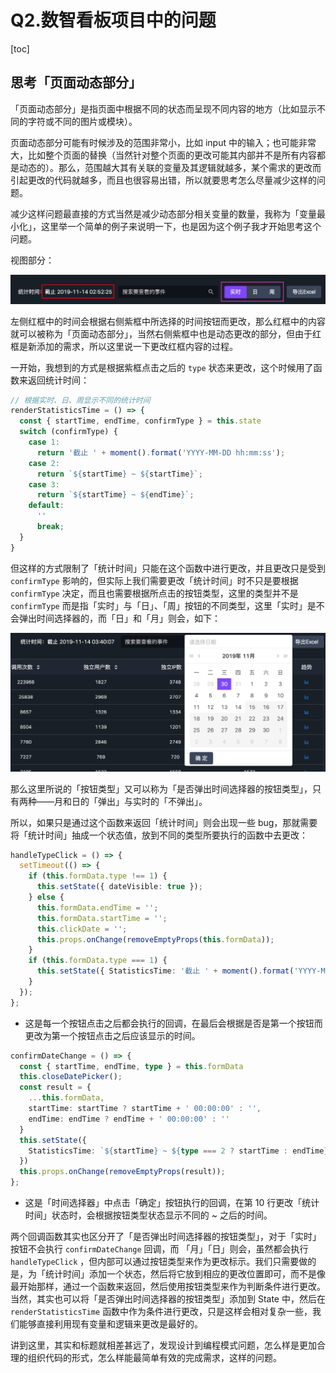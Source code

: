 

# Q2.数智看板项目中的问题

[toc]

## 思考「页面动态部分」

「页面动态部分」是指页面中根据不同的状态而呈现不同内容的地方（比如显示不同的字符或不同的图片或模块）。

页面动态部分可能有时候涉及的范围非常小，比如 input 中的输入；也可能非常大，比如整个页面的替换（当然针对整个页面的更改可能其内部并不是所有内容都是动态的）。那么，范围越大其有关联的变量及其逻辑就越多，某个需求的更改而引起更改的代码就越多，而且也很容易出错，所以就要思考怎么尽量减少这样的问题。

减少这样问题最直接的方式当然是减少动态部分相关变量的数量，我称为「变量最小化」，这里举一个简单的例子来说明一下，也是因为这个例子我才开始思考这个问题。

视图部分：

![image-20191114153242951](assets/image-20191114153242951.png)

左侧红框中的时间会根据右侧紫框中所选择的时间按钮而更改，那么红框中的内容就可以被称为「页面动态部分」，当然右侧紫框中也是动态更改的部分，但由于红框是新添加的需求，所以这里说一下更改红框内容的过程。

一开始，我想到的方式是根据紫框点击之后的 `type` 状态来更改，这个时候用了函数来返回统计时间：

```ts
// 根据实时、日、周显示不同的统计时间
renderStatisticsTime = () => {
  const { startTime, endTime, confirmType } = this.state
  switch (confirmType) {
    case 1:
      return '截止 ' + moment().format('YYYY-MM-DD hh:mm:ss');
    case 2:
      return `${startTime} ~ ${startTime}`;
    case 3:
      return `${startTime} ~ ${endTime}`;
    default:
      ''
      break;
  }
}
```

但这样的方式限制了「统计时间」只能在这个函数中进行更改，并且更改只是受到 `confirmType` 影响的，但实际上我们需要更改「统计时间」时不只是要根据 `confirmType` 决定，而且也需要根据所点击的按钮类型，这里的类型并不是 `confirmType` 而是指「实时」与「日」、「周」按钮的不同类型，这里「实时」是不会弹出时间选择器的，而「日」和「月」则会，如下：

![image-20191114155929304](assets/image-20191114155929304.png)

那么这里所说的「按钮类型」又可以称为「是否弹出时间选择器的按钮类型」，只有两种——月和日的「弹出」与实时的「不弹出」。

所以，如果只是通过这个函数来返回「统计时间」则会出现一些 bug，那就需要将「统计时间」抽成一个状态值，放到不同的类型所要执行的函数中去更改：

```ts
handleTypeClick = () => {
  setTimeout(() => {
    if (this.formData.type !== 1) {
      this.setState({ dateVisible: true });
    } else {
      this.formData.endTime = '';
      this.formData.startTime = '';
      this.clickDate = '';
      this.props.onChange(removeEmptyProps(this.formData));
    }
    if (this.formData.type === 1) {
      this.setState({ StatisticsTime: '截止 ' + moment().format('YYYY-MM-DD hh:mm:ss') })
    }
  });
};
```

- 这是每一个按钮点击之后都会执行的回调，在最后会根据是否是第一个按钮而更改为第一个按钮点击之后应该显示的时间。

```ts
confirmDateChange = () => {
  const { startTime, endTime, type } = this.formData
  this.closeDatePicker();
  const result = {
    ...this.formData,
    startTime: startTime ? startTime + ' 00:00:00' : '',
    endTime: endTime ? endTime + ' 00:00:00' : ''
  }
  this.setState({
    StatisticsTime: `${startTime} ~ ${type === 2 ? startTime : endTime}`
  })
  this.props.onChange(removeEmptyProps(result));
};
```

- 这是「时间选择器」中点击「确定」按钮执行的回调，在第 10 行更改「统计时间」状态时，会根据按钮类型状态显示不同的 ~ 之后的时间。

两个回调函数其实也区分开了「是否弹出时间选择器的按钮类型」，对于「实时」按钮不会执行 `confirmDateChange` 回调，而 「月」「日」则会，虽然都会执行 `handleTypeClick` ，但内部可以通过按钮类型来作为更改标示。我们只需要做的是，为「统计时间」添加一个状态，然后将它放到相应的更改位置即可，而不是像最开始那样，通过一个函数来返回，然后使用按钮类型来作为判断条件进行更改。当然，其实也可以将「是否弹出时间选择器的按钮类型」添加到 State 中，然后在`renderStatisticsTime` 函数中作为条件进行更改，只是这样会相对复杂一些，我们能够直接利用现有变量和逻辑来更改是最好的。

讲到这里，其实和标题就相差甚远了，发现设计到编程模式问题，怎么样是更加合理的组织代码的形式，怎么样能最简单有效的完成需求，这样的问题。